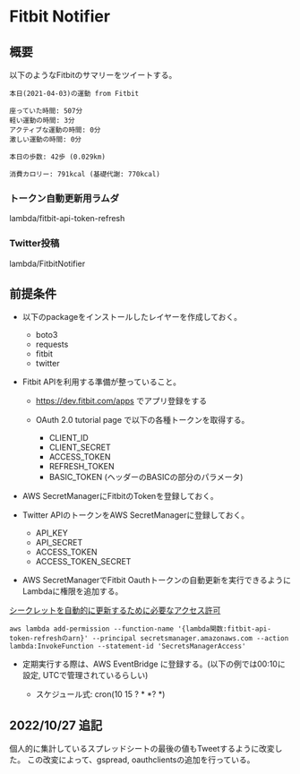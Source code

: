 # Fitbit Notifier

## 概要

以下のようなFitbitのサマリーをツイートする。

```
本日(2021-04-03)の運動 from Fitbit

座っていた時間: 507分
軽い運動の時間: 3分
アクティブな運動の時間: 0分
激しい運動の時間: 0分

本日の歩数: 42歩 (0.029km)

消費カロリー: 791kcal (基礎代謝: 770kcal)
```

### トークン自動更新用ラムダ 
lambda/fitbit-api-token-refresh

### Twitter投稿
lambda/FitbitNotifier

## 前提条件

* 以下のpackageをインストールしたレイヤーを作成しておく。
    * boto3
    * requests
    * fitbit
    * twitter

* Fitbit APIを利用する準備が整っていること。
    
    * https://dev.fitbit.com/apps でアプリ登録をする
    * OAuth 2.0 tutorial page で以下の各種トークンを取得する。
        
        * CLIENT_ID
        * CLIENT_SECRET
        * ACCESS_TOKEN
        * REFRESH_TOKEN
        * BASIC_TOKEN (ヘッダーのBASICの部分のパラメータ)
* AWS SecretManagerにFitbitのTokenを登録しておく。
* Twitter APIのトークンをAWS SecretManagerに登録しておく。

    * API_KEY
    * API_SECRET
    * ACCESS_TOKEN
    * ACCESS_TOKEN_SECRET 

* AWS SecretManagerでFitbit Oauthトークンの自動更新を実行できるようにLambdaに権限を追加する。

[シークレットを自動的に更新するために必要なアクセス許可](https://docs.aws.amazon.com/ja_jp/secretsmanager/latest/userguide/rotating-secrets-required-permissions.html)

```
aws lambda add-permission --function-name '{lambda関数:fitbit-api-token-refreshのarn}' --principal secretsmanager.amazonaws.com --action lambda:InvokeFunction --statement-id 'SecretsManagerAccess'
```

* 定期実行する際は、AWS EventBridge に登録する。(以下の例では00:10に設定, UTCで管理されているらしい)

    * スケジュール式: cron(10 15 ? * *? *)


## 2022/10/27 追記
個人的に集計しているスプレッドシートの最後の値もTweetするように改変した。
この改変によって、gspread, oauthclientsの追加を行っている。
